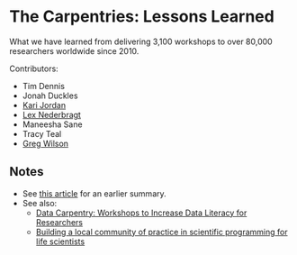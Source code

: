 # The Carpentries: Lessons Learned

What we have learned from delivering 3,100 workshops to over 80,000 researchers worldwide since 2010.

Contributors:

- Tim Dennis
- Jonah Duckles
- [Kari Jordan](http://kariljordan.com/)
- [Lex Nederbragt](https://lexnederbragt.com/)
- Maneesha Sane
- Tracy Teal
- [Greg Wilson](http://third-bit.com/)

## Notes

- See [this article](https://f1000research.com/articles/3-62) for an earlier summary.
- See also:
  - [Data Carpentry: Workshops to Increase Data Literacy for Researchers](http://ijdc.net/index.php/ijdc/article/view/10.1.135)
  - [Building a local community of practice in scientific programming for life scientists](https://journals.plos.org/plosbiology/article/authors?id=10.1371/journal.pbio.2005561)

